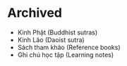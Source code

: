 # Archived

- Kinh Phật (Buddhist sutras)
- Kinh Lão (Daoist sutra)
- Sách tham khảo (Reference books)
- Ghi chú học tập (Learning notes)
